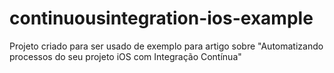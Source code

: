# continuousintegration-ios-example
Projeto criado para ser usado de exemplo para artigo sobre "Automatizando processos do seu projeto iOS com Integração Contínua"
